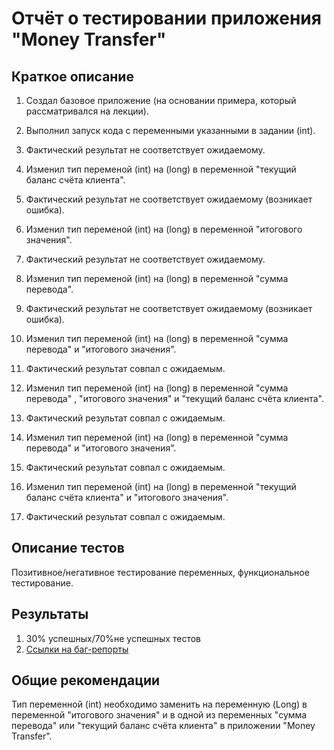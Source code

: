 # Отчёт о тестировании приложения "Money Transfer"

## Краткое описание
1. Создал базовое приложение (на основании примера, который рассматривался на лекции).

2. Выполнил запуск кода с переменными указанными в задании (int). 

3. Фактический результат не соответствует ожидаемому.

4. Изменил тип переменой (int) на (long) в переменной "текущий баланс счёта клиента". 

5. Фактический результат не соответствует ожидаемому (возникает ошибка).

5. Изменил тип переменой (int) на (long) в переменной "итогового значения". 

6. Фактический результат не соответствует ожидаемому.

7. Изменил тип переменой (int) на (long) в переменной "сумма перевода". 

8. Фактический результат не соответствует ожидаемому (возникает ошибка).

6. Изменил тип переменой (int) на (long) в переменной "сумма перевода" и  "итогового значения". 

7. Фактический результат совпал с ожидаемым.

8. Изменил тип переменой (int) на (long) в переменной "сумма перевода" , "итогового значения" и  "текущий баланс счёта клиента". 

9. Фактический результат совпал с ожидаемым.

10. Изменил тип переменой (int) на (long) в переменной "сумма перевода" и "итогового значения".

11. Фактический результат совпал с ожидаемым.

12. Изменил тип переменой (int) на (long) в переменной "текущий баланс счёта клиента" и "итогового значения".

13. Фактический результат совпал с ожидаемым.


## Описание тестов

 Позитивное/негативное тестирование переменных, функциональное тестирование.

## Результаты

1. 30% успешных/70%не успешных тестов
2. [Ссылки на баг-репорты](https://github.com/Stepan164i/Javaqa-DZ-2.1/issues/1)

## Общие рекомендации

Тип переменной (int) необходимо заменить на переменную (Long)  в переменной "итогового значения" и в одной из переменных  "сумма перевода" или "текущий баланс счёта клиента" в приложении "Money Transfer".
